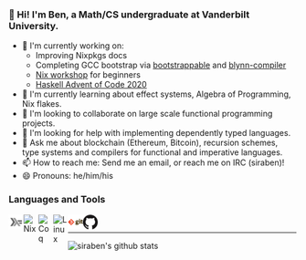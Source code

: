 ### 👋 Hi! I'm Ben, a Math/CS undergraduate at Vanderbilt University.

- 🔭 I'm currently working on:
  - Improving Nixpkgs docs
  - Completing GCC bootstrap via [bootstrappable](https://bootstrappable.org/) and [blynn-compiler](https://github.com/oriansj/blynn-compiler)
  - [Nix workshop](https://github.com/siraben/nix-workshop) for beginners
  - [Haskell Advent of Code 2020](https://github.com/siraben/haoc-2020)
- 🌱 I'm currently learning about effect systems, Algebra of Programming, Nix flakes.
- 👯 I'm looking to collaborate on large scale functional programming projects.
- 🤔 I'm looking for help with implementing dependently typed languages.
- 💬 Ask me about blockchain (Ethereum, Bitcoin), recursion schemes, type systems and compilers for functional and imperative languages.
- 📫 How to reach me: Send me an email, or reach me on IRC (siraben)!
- 😄 Pronouns: he/him/his

### Languages and Tools

[<img align="left" alt="Haskell" width="26px" src="https://raw.githubusercontent.com/github/explore/80688e429a7d4ef2fca1e82350fe8e3517d3494d/topics/haskell/haskell.png" />]()
[<img align="left" alt="Nix" width="26px" src="https://avatars0.githubusercontent.com/u/487568?s=200&v=4" />]()
[<img align="left" alt="Coq" width="26px" src="https://avatars0.githubusercontent.com/u/621198?s=200&v=4" />]()
[<img align="left" alt="Linux" width="26px" src="https://upload.wikimedia.org/wikipedia/commons/thumb/3/35/Tux.svg/150px-Tux.svg.png" />]()
[<img align="left" alt="Git" width="26px" src="https://raw.githubusercontent.com/github/explore/80688e429a7d4ef2fca1e82350fe8e3517d3494d/topics/git/git.png" />]()
[<img align="left" alt="GitHub" width="26px" src="https://raw.githubusercontent.com/github/explore/78df643247d429f6cc873026c0622819ad797942/topics/github/github.png" />]()

<br />

---
![siraben's github stats](https://github-readme-stats.vercel.app/api?username=siraben&count_private=true&show_icons=true)
